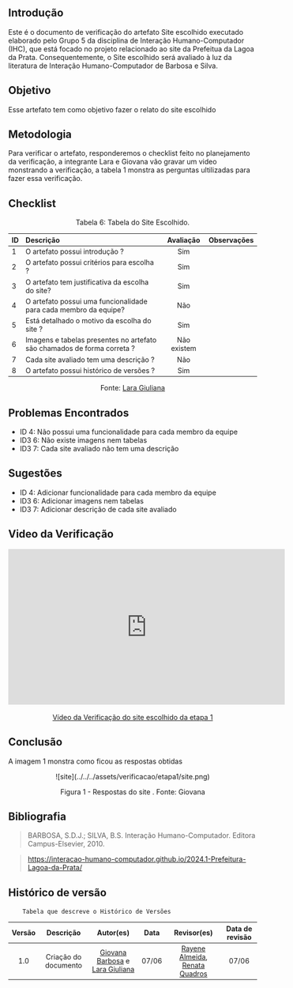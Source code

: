 ## Introdução
Este é o documento de verificação do artefato Site escolhido executado elaborado pelo Grupo 5 da disciplina de Interação Humano-Computador (IHC), que está focado no projeto relacionado ao site da Prefeitua da Lagoa da Prata. Consequentemente, o Site escolhido será avaliado à luz da literatura de Interação Humano-Computador de Barbosa e Silva.

## Objetivo 
Esse artefato tem como objetivo fazer o relato do site escolhido

## Metodologia
Para verificar o artefato, responderemos o checklist feito no planejamento da verificação, a integrante Lara e Giovana vão gravar um video monstrando a verificação, a tabela 1 monstra as perguntas ultilizadas para fazer essa verificação.

## Checklist

<center>Tabela 6: Tabela do Site Escolhido. </center> 

| __ID__ | __Descrição__ | __Avaliação__ | __Observações__ |
|:----------|:----------|:----------:| --------------------|
| 1 | O artefato possui introdução ?   | Sim  | |
| 2  | O artefato possui critérios para escolha ?  | Sim  | |
| 3  | O artefato tem justificativa da escolha do site?  | Sim  | |
| 4 |  O artefato possui uma funcionalidade para cada membro da equipe? | Não |
| 5  | Está detalhado o motivo da escolha do site ?  | Sim | |
| 6  | Imagens e tabelas presentes no artefato são chamados de forma correta ? | Não existem  | |
| 7  |  Cada site avaliado tem uma descrição ?  | Não  | |
| 8  | O artefato possui histórico de versões ?   | Sim  | |

 <center>  <p>Fonte: <a href="https://github.com/gravelylara">Lara Giuliana</a></p></center>

## Problemas Encontrados
* ID 4: Não possui uma funcionalidade para cada membro da equipe
* ID3 6: Não existe imagens nem tabelas
* ID3 7: Cada site avaliado não tem uma descrição

## Sugestões
* ID 4: Adicionar funcionalidade para cada membro da equipe
* ID3 6: Adicionar imagens nem tabelas
* ID3 7: Adicionar descrição de cada site avaliado


## Video da Verificação

<p style="text-align: center"><iframe width="560" height="315" src="https://www.youtube.com/embed/8x8F3T6k2Oc  " title="YouTube video player" frameborder="0" allow="accelerometer; autoplay; clipboard-write; encrypted-media; gyroscope; picture-in-picture; web-share" referrerpolicy="strict-origin-when-cross-origin" allowfullscreen></iframe></p>
<p style="text-align: center"><a href="https://youtu.be/8x8F3T6k2Oc     " target="blanket">Vídeo da Verificação do site escolhido da etapa 1</a></p>

## Conclusão
A imagem 1 monstra como ficou as respostas obtidas
<center>
![site](../../../assets/verificacao/etapa1/site.png)
<div align="center">
<p> Figura 1 - Respostas do site . Fonte: Giovana </p> 
</div></center>

## Bibliografia
> BARBOSA, S.D.J.; SILVA, B.S. Interação Humano-Computador. Editora Campus-Elsevier, 2010.

>  https://interacao-humano-computador.github.io/2024.1-Prefeitura-Lagoa-da-Prata/


## Histórico de versão
        Tabela que descreve o Histórico de Versões
|     Versão       |     Descrição      |      Autor(es)      | Data           |  Revisor(es)          |Data de revisão|
| :----------------------------------------------------------: | :-------------------------------: | :-------------------------------------------------: | :-------------------------------: |  :-------------------------------: | :-------------------------------: |
|1.0|Criação do documento|[Giovana Barbosa](https://github.com/gio221) e [Lara Giuliana](https://github.com/gravelylara) | 07/06| [Rayene Almeida](https://github.com/rayenealmeida), [Renata Quadros](https://github.com/Renatinha28) | 07/06 |